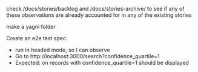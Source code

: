 <strikethrough>check /docs/stories/backlog and /docs/stories-archive/ to see if any of these observations are already accounted for in any of the existing stories</strikethrough>

make a yagni folder


Create an e2e test spec:
 - run in headed mode, so I can observe
 - Go to http://localhost:3000/search?confidence_quartile=1
 - Expected: on records with confidence_quartile=1 should be displayed

